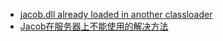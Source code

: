 - [jacob.dll already loaded in another classloader](https://blog.csdn.net/gavin_sw/article/details/1559733)
- [Jacob在服务器上不能使用的解决方法](https://blog.csdn.net/qq_31757133/article/details/52089212)
